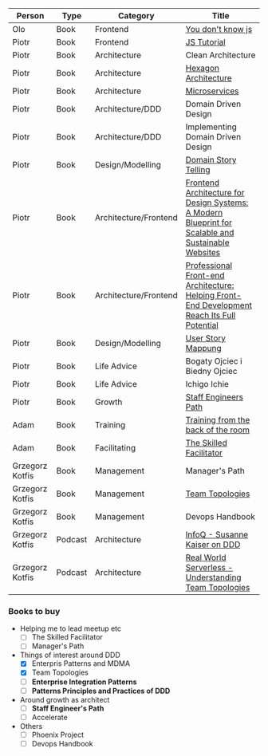 | Person          | Type    | Category              | Title                                                                                                                                                                           |
|-----------------|---------|-----------------------|---------------------------------------------------------------------------------------------------------------------------------------------------------------------------------|
| Olo             | Book    | Frontend              | [You don't know js](https://github.com/getify/You-Dont-Know-JS)                                                                                                                 |
| Piotr           | Book    | Frontend              | [JS Tutorial](http://javascript.info)                                                                                                                                           |
| Piotr           | Book    | Architecture          | Clean Architecture                                                                                                                                                              |
| Piotr           | Book    | Architecture          | [Hexagon Architecture](https://herbertograca.com/2017/11/16/explicit-architecture-01-ddd-hexagonal-onion-clean-cqrs-how-i-put-it-all-together/)                                 |
| Piotr           | Book    | Architecture          | [Microservices](https://microservices.io/)                                                                                                                                      |
| Piotr           | Book    | Architecture/DDD      | Domain Driven Design                                                                                                                                                            |
| Piotr           | Book    | Architecture/DDD      | Implementing Domain Driven Design                                                                                                                                               |
| Piotr           | Book    | Design/Modelling      | [Domain Story Telling](https://domainstorytelling.org/)                                                                                                                         |
| Piotr           | Book    | Architecture/Frontend | [Frontend Architecture for Design Systems: A Modern Blueprint for Scalable and Sustainable Websites](https://www.amazon.com/_/dp/1491926783)                                    |
| Piotr           | Book    | Architecture/Frontend | [Professional Front-end Architecture: Helping Front-End Development Reach Its Full Potential](https://www.amazon.com/_/dp/1726146456)                                           |
| Piotr           | Book    | Design/Modelling      | [User Story Mappung](https://www.amazon.com/dp/1491904909/)                                                                                                                     |
| Piotr           | Book    | Life Advice           | Bogaty Ojciec i Biedny Ojciec                                                                                                                                                   |
| Piotr           | Book    | Life Advice           | Ichigo Ichie                                                                                                                                                                    |
| Piotr           | Book    | Growth                | [Staff Engineers Path](https://www.amazon.pl/Staff-Engineers-Path-Individual-Contributors/dp/1098118731/)                                                                       |
| Adam            | Book    | Training              | [Training from the back of the room](https://b-ok.xyz/book/975553/e42ceb)                                                                                                       |
| Adam            | Book    | Facilitating          | [The Skilled Facilitator](https://www.amazon.com/Skilled-Facilitator-Comprehensive-Consultants-Facilitators/dp/0787947237)                                                      |
| Grzegorz Kotfis | Book    | Management            | Manager's Path                                                                                                                                                                  |
| Grzegorz Kotfis | Book    | Management            | [Team Topologies](https://teamtopologies.com/book)                                                                                                                              |
| Grzegorz Kotfis | Book    | Management            | Devops Handbook                                                                                                                                                                 |
| Grzegorz Kotfis | Podcast | Architecture          | [InfoQ - Susanne Kaiser on DDD](https://www.infoq.com/podcasts/ddd-wardley-mapping-team-topologies/)                                                                            |
| Grzegorz Kotfis | Podcast | Architecture          | [Real World Serverless - Understanding Team Topologies](https://podcasts.apple.com/qa/podcast/66-understanding-team-topologies-with-nick-tune-and/id1499753495?i=1000577150321) |


### Books to buy

- Helping me to lead meetup etc
	- [ ] The Skilled Facilitator
	- [ ] Manager's Path
- Things of interest around DDD
    - [x] Enterpris Patterns and MDMA
    - [x] Team Topologies
	- [ ] **Enterprise Integration Patterns**
    - [ ] **Patterns Principles and Practices of DDD**
- Around growth as architect
	- [ ] **Staff Engineer's Path**
	- [ ] Accelerate
- Others
	- [ ] Phoenix Project
	- [ ] Devops Handbook
